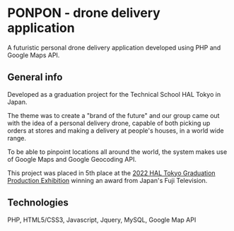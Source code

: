 # PONPON - drone delivery application

A futuristic personal drone delivery application developed using PHP and Google Maps API.

## General info

Developed as a graduation project for the Technical School HAL Tokyo in Japan.

The theme was to create a "brand of the future" and our group came out with the idea of a personal delivery drone, capable of both picking up orders at stores and making a delivery at people's houses, in a world wide range.

To be able to pinpoint locations all around the world, the system makes use of Google Maps and Google Geocoding API.

This project was placed in 5th place at the [2022 HAL Tokyo Graduation Production Exhibition](https://miraisozoten.com/hal_tokyo/works/201/) winning an award from Japan's Fuji Television.

## Technologies

PHP, HTML5/CSS3, Javascript, Jquery, MySQL, Google Map API

